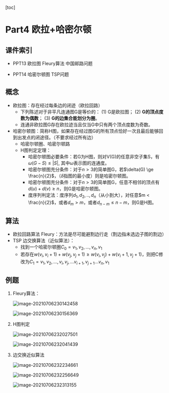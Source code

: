 [toc]

# Part4 欧拉+哈密尔顿

## 课件索引

* PPT13 欧拉图 Fleury算法 中国邮路问题

* PPT14 哈密尔顿图 TSP问题

## 概念

* 欧拉图：存在经过每条边的闭迹（欧拉回路）
  * 下列陈述对于非平凡连通图G是等价的：
    (1) G是欧拉图；
    (2) **G的顶点度数为偶数**；
    (3) **G的边集合能划分为圈**。
  * 连通非欧拉图G存在欧拉迹当且仅当G中只有两个顶点度数为奇数。
* 哈密尔顿图：简称H图，如果存在经过图G的所有顶点恰好一次且最后能够回到出发点的闭途径。（不要求经过所有边）
  * 哈密尔顿圈、哈密尔顿路
  * H图判定定理：
    * 哈密尔顿图必要条件：若G为H图，则对V(G)的任意非空子集S，有$\omega (G-S) \le |S|$, 其中$\omega$表示图的连通度。
    * 哈密尔顿图充分条件：对于$n>3$的简单图G，若$\delta(G) \ge \frac{n}{2}$，（$\delta$指图的最小度）则是哈密尔顿图。
    * 哈密尔顿图充分条件：对于$n>3$的简单图G，任意不相邻的顶点有$d(u)+d(v) \ge n$，则G是哈密尔顿图。
    * 度序列判定法：度序列$d_1,d_2,..,d_n$（从小到大），对任意$m < \frac{n}{2}$，或者$d_m > m$，或者$d_{n-m} \le n-m$，则G是H图。

## 算法

* 欧拉回路算法 Fleury：方法是尽可能避割边行走（割边指未选边子图的割边）
* TSP 边交换算法（近似算法）：
  * 找到一个哈密尔顿圈$C_0 = v_1,v_2,...,v_n,v_1$
  * 若存在$w(v_i,v_i+1) + w(v_j,v_j+1) \ge w(v_i,v_j) + w(v_i+1,v_j+1)$，则把C修改为$C_1 = v_1,v_2,...,v_i,v_j,...v_{i+1},v_{j+1}...v_n,v_1$

## 例题

1. Fleury算法：

   ![image-20210706230142458](C:\Users\17727\AppData\Roaming\Typora\typora-user-images\image-20210706230142458.png)

   ![image-20210706230156369](C:\Users\17727\AppData\Roaming\Typora\typora-user-images\image-20210706230156369.png)

2. H图判定

   ![image-20210706232027501](C:\Users\17727\AppData\Roaming\Typora\typora-user-images\image-20210706232027501.png)

   ![image-20210706232041439](C:\Users\17727\AppData\Roaming\Typora\typora-user-images\image-20210706232041439.png)

3. 边交换近似算法

   ![image-20210706232234661](C:\Users\17727\AppData\Roaming\Typora\typora-user-images\image-20210706232234661.png)

   ![image-20210706232256649](C:\Users\17727\AppData\Roaming\Typora\typora-user-images\image-20210706232256649.png)

   ![image-20210706232313155](C:\Users\17727\AppData\Roaming\Typora\typora-user-images\image-20210706232313155.png)

